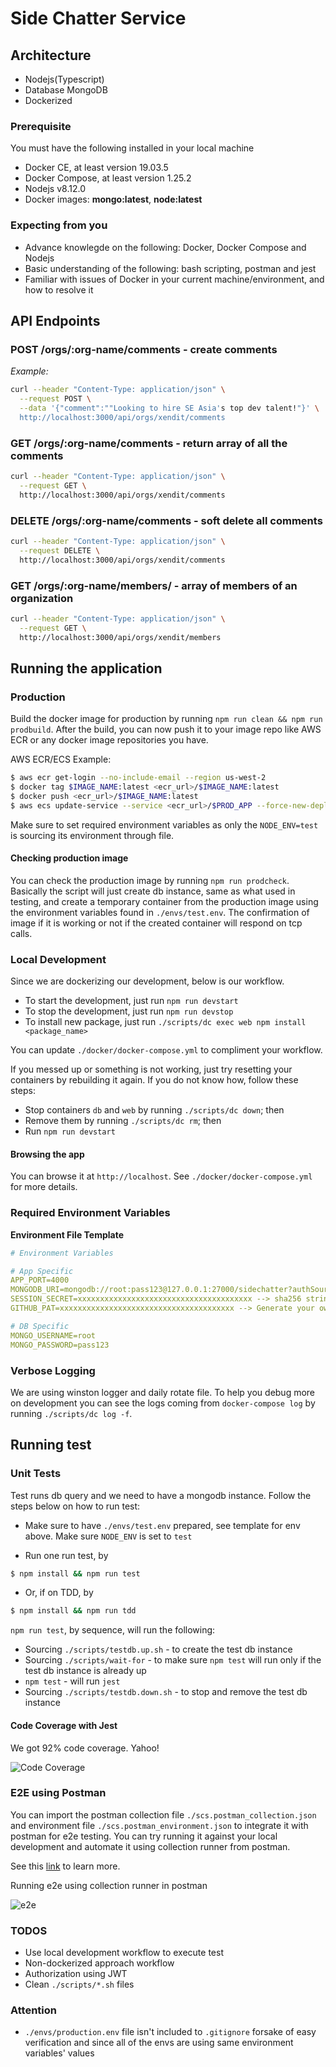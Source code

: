 # Side Chatter Service

## Architecture

* Nodejs(Typescript)
* Database MongoDB
* Dockerized

### Prerequisite

You must have the following installed in your local machine

* Docker CE, at least version 19.03.5
* Docker Compose, at least version 1.25.2
* Nodejs v8.12.0
* Docker images: **mongo:latest**, **node:latest**

### Expecting from you

* Advance knowlegde on the following: Docker, Docker Compose and Nodejs
* Basic understanding of the following: bash scripting, postman and jest
* Familiar with issues of Docker in your current machine/environment, and how to resolve it

## API Endpoints

### POST /orgs/:org-name/comments - create comments

*Example:*
```bash
curl --header "Content-Type: application/json" \
  --request POST \
  --data '{"comment":""Looking to hire SE Asia's top dev talent!"}' \
  http://localhost:3000/api/orgs/xendit/comments
```

### GET /orgs/:org-name/comments - return array of all the comments

```bash
curl --header "Content-Type: application/json" \
  --request GET \
  http://localhost:3000/api/orgs/xendit/comments
```

### DELETE /orgs/:org-name/comments - soft delete all comments

```bash
curl --header "Content-Type: application/json" \
  --request DELETE \
  http://localhost:3000/api/orgs/xendit/comments
```

### GET /orgs/:org-name/members/ - array of members of an organization

```bash
curl --header "Content-Type: application/json" \
  --request GET \
  http://localhost:3000/api/orgs/xendit/members
```

## Running the application

### Production

Build the docker image for production by running `npm run clean && npm run prodbuild`. After the build, you can now push it to your image repo like AWS ECR or any docker image repositories you have.

AWS ECR/ECS Example:
```bash
$ aws ecr get-login --no-include-email --region us-west-2
$ docker tag $IMAGE_NAME:latest <ecr_url>/$IMAGE_NAME:latest
$ docker push <ecr_url>/$IMAGE_NAME:latest
$ aws ecs update-service --service <ecr_url>/$PROD_APP --force-new-deployment --cluster $PROD_APP --region ap-southeast-1
```

Make sure to set required environment variables as only the `NODE_ENV=test` is sourcing its environment through file.

#### Checking production image

You can check the production image by running `npm run prodcheck`. Basically the script will just create db instance, same as what used in testing, and create a temporary container from the production image using the environment variables found in `./envs/test.env`. The confirmation of image if it is working or not if the created container will respond on tcp calls.

### Local Development

Since we are dockerizing our development, below is our workflow.

* To start the development, just run `npm run devstart`
* To stop the development, just run `npm run devstop`
* To install new package, just run `./scripts/dc exec web npm install <package_name>`

You can update `./docker/docker-compose.yml` to compliment your workflow.

If you messed up or something is not working, just try resetting your containers by rebuilding it again. If you do not know how, follow these steps:

* Stop containers `db` and `web` by running `./scripts/dc down`; then
* Remove them by running `./scripts/dc rm`; then
* Run `npm run devstart`

#### Browsing the app

You can browse it at `http://localhost`. See `./docker/docker-compose.yml` for more details.

### Required Environment Variables

**Environment File Template**

```yaml
# Environment Variables

# App Specific
APP_PORT=4000
MONGODB_URI=mongodb://root:pass123@127.0.0.1:27000/sidechatter?authSource=admin
SESSION_SECRET=xxxxxxxxxxxxxxxxxxxxxxxxxxxxxxxxxxxxxxx --> sha256 string
GITHUB_PAT=xxxxxxxxxxxxxxxxxxxxxxxxxxxxxxxxxxxxxxx --> Generate your own personal access token from your github account

# DB Specific
MONGO_USERNAME=root
MONGO_PASSWORD=pass123
```

### Verbose Logging

We are using winston logger and daily rotate file. To help you debug more on development you can see the logs coming from `docker-compose log` by running `./scripts/dc log -f`.

## Running test

### Unit Tests

Test runs db query and we need to have a mongodb instance. Follow the steps below on how to run test:

* Make sure to have `./envs/test.env` prepared, see template for env above. Make sure `NODE_ENV` is set to `test`

* Run one run test, by

```bash
$ npm install && npm run test
```

* Or, if on TDD, by

```bash
$ npm install && npm run tdd
```


`npm run test`, by sequence, will run the following:

* Sourcing `./scripts/testdb.up.sh` - to create the test db instance
* Sourcing `./scripts/wait-for` - to make sure `npm test` will run only if the test db instance is already up
* `npm test` - will run `jest`
* Sourcing `./scripts/testdb.down.sh` - to stop and remove the test db instance

#### Code Coverage with Jest

We got 92% code coverage. Yahoo!

![Code Coverage](./test/images/code-coverage.png "Code Coverage using Jest")

### E2E using Postman

You can import the postman collection file `./scs.postman_collection.json` and environment file `./scs.postman_environment.json` to integrate it with postman for e2e testing. You can try running it against your local development and automate it using collection runner from postman.

See this [link](https://blog.postman.com/2014/03/07/writing-automated-tests-for-apis-using-postman/) to learn more.

Running e2e using collection runner in postman

![e2e](./test/images/e2e-postman.gif "Postman Collection Runner")

### TODOS

* Use local development workflow to execute test
* Non-dockerized approach workflow
* Authorization using JWT
* Clean `./scripts/*.sh` files


### Attention

* `./envs/production.env` file isn't included to `.gitignore` forsake of easy verification and since all of the envs are using same environment variables' values
